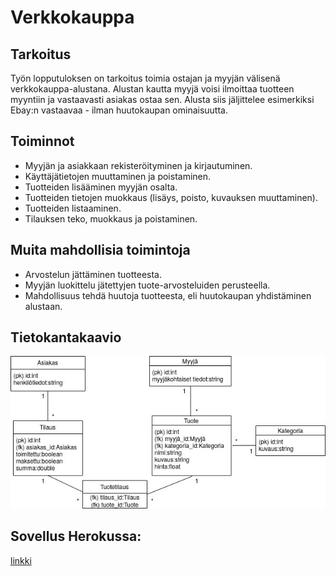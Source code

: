 # Verkkokauppa

## Tarkoitus
Työn lopputuloksen on tarkoitus toimia ostajan ja myyjän välisenä verkkokauppa-alustana. Alustan kautta myyjä voisi ilmoittaa tuotteen myyntiin ja vastaavasti asiakas ostaa sen. Alusta siis jäljittelee esimerkiksi Ebay:n vastaavaa - ilman huutokaupan ominaisuutta. 

## Toiminnot
* Myyjän ja asiakkaan rekisteröityminen ja kirjautuminen.
* Käyttäjätietojen muuttaminen ja poistaminen.
* Tuotteiden lisääminen myyjän osalta.
* Tuotteiden tietojen muokkaus (lisäys, poisto, kuvauksen muuttaminen).
* Tuotteiden listaaminen.
* Tilauksen teko, muokkaus ja poistaminen.

## Muita mahdollisia toimintoja
* Arvostelun jättäminen tuotteesta.
* Myyjän luokittelu jätettyjen tuote-arvosteluiden perusteella.
* Mahdollisuus tehdä huutoja tuotteesta, eli huutokaupan yhdistäminen alustaan.

## Tietokantakaavio
![](https://github.com/parissak/Verkkokauppa/blob/master/documentation/kuvat/Untitled%20Diagram.jpg)



## Sovellus Herokussa:
[linkki](https://salty-thicket-26582.herokuapp.com/)

